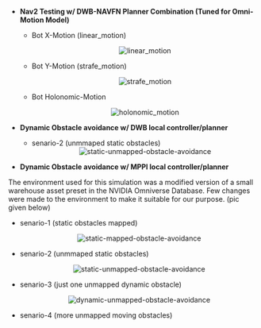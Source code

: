 - **Nav2 Testing w/ DWB-NAVFN Planner Combination (Tuned for Omni-Motion Model)**

  - Bot X-Motion (linear_motion)
    <div align="center">
      <img src="https://github.com/user-attachments/assets/3b899b21-fb46-421e-9533-e56723b22f72" alt="linear_motion">
    </div>
    
  - Bot Y-Motion (strafe_motion)
    <div align="center">
     <img src="https://github.com/user-attachments/assets/b8ec864e-862b-4ee9-a32f-b8e7ba41c581" alt="strafe_motion">
    </div>

  - Bot Holonomic-Motion
    <div align="center">
     <img src="https://github.com/user-attachments/assets/5ad2a2fa-aca8-4d88-adca-c5297ee96e08" alt="holonomic_motion">
    </div>


- **Dynamic Obstacle avoidance w/ DWB local controller/planner** 

  - senario-2 (unmmaped static obstacles)
    <div align="center">
      <img src="https://github.com/user-attachments/assets/72001434-cc26-4cca-98ef-2cbe94683fb9" alt="static-unmapped-obstacle-avoidance">
    </div>
    
- **Dynamic Obstacle avoidance w/ MPPI local controller/planner**
  
The environment used for this simulation was a modified version of a small warehouse asset preset in the NVIDIA Omniverse Database. Few changes were made to the environment to make it suitable for our purpose. (pic given below)

  - senario-1 (static obstacles mapped)
    <div align="center">
      <img src="https://github.com/user-attachments/assets/5733862a-8048-414d-95fe-3706647ad815" alt="static-mapped-obstacle-avoidance">
    </div>

  - senario-2 (unmmaped static obstacles)
    <div align="center">
      <img src="https://github.com/user-attachments/assets/6a84f7a5-392d-4060-a78c-12cfd7f2044c" alt="static-unmapped-obstacle-avoidance">
    </div>
    
  - senario-3 (just one unmapped dynamic obstacle)
    <div align="center">
      <img src="https://github.com/user-attachments/assets/228f3e31-4b19-4eb5-91ea-0e48571d4d78" alt="dynamic-unmapped-obstacle-avoidance">
    </div>
  - senario-4 (more unmapped moving obstacles)
